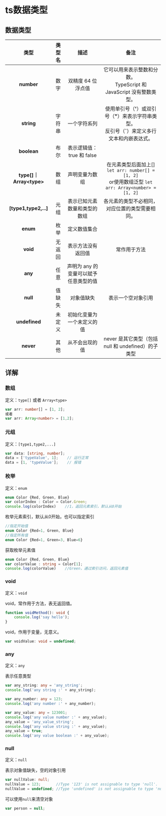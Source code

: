 # ts数据类型



## 数据类型

|           类型           | 类型名 |                 描述                  |                             备注                             |
| :----------------------: | :----: | :-----------------------------------: | :----------------------------------------------------------: |
|        **number**        |  数字  |          双精度 64 位浮点值           | 它可以用来表示整数和分数。<br />TypeScript 和 JavaScript 没有整数类型。 |
|        **string**        | 字符串 |             一个字符系列              | 使用单引号（**'**）或双引号（**"**）来表示字符串类型。<br />反引号（**`**）来定义多行文本和内嵌表达式。 |
|       **boolean**        |  布尔  |       表示逻辑值：true 和 false       |                                                              |
| **type[]｜Array\<type>** |  数组  |            声明变量为数组             | 在元素类型后面加上[] `let arr: number[] = [1, 2]`<br />or使用数组泛型 `let arr: Array<number> = [1, 2]` |
|  **[type1,type2,...]**   |  元组  |     表示已知元素数量和类型的数组      |        各元素的类型不必相同，对应位置的类型需要相同。        |
|         **enum**         |  枚举  |             定义数值集合              |                                                              |
|         **void**         | 无返回 |          表示方法没有返回值           |                         常作用于方法                         |
|         **any**          |  任意  | 声明为 any 的变量可以赋予任意类型的值 |                                                              |
|         **null**         | 值缺失 |              对象值缺失               |                      表示一个空对象引用                      |
|      **undefined**       | 未定义 |      初始化变量为一个未定义的值       |                                                              |
|        **never**         |  其他  |            从不会出现的值             |      never 是其它类型（包括 null 和 undefined）的子类型      |

## 详解

### 数组

定义：`type[]`  或者 `Array<type>`

```typescript
var arr: number[] = [1, 2];
或者
var arr: Array<number> = [1,2];
```

### 元组

定义：`[type1,type2,...]`

```typescript
var data: [string, number];
data = ['typeValue', 1];    // 运行正常
data = [1, 'typeValue'];    // 报错
```

### 枚举

定义：`enum`

```typescript
enum Color {Red, Green, Blue}
var colorIndex : Color = Color.Green;
console.log(colorIndex)    //1，返回元素索引，默认从0开始
```

枚举元素索引，默认从0开始，也可以指定索引

```typescript
//指定开始值
enum Color {Red=1, Green, Blue}
//指定所有值
enum Color {Red=1, Green=3, Blue=6}
```

获取枚举元素值

```typescript
enum Color {Red, Green, Blue}
var colorValue : string = Color[1];
console.log(colorValue)    //Green，通过索引访问，返回元素值
```

### void

定义：`void`

void，常作用于方法，表无返回值。

```typescript
function voidMethod(): void {
    console.log('say hello');
}
```

void，作用于变量，无意义。

```typescript
var voidValue: void = undefined;
```

### any

定义：`any`

表示任意类型

```typescript
var any_string: any = 'any_string';
console.log('any string :' + any_string);

var any_number: any = 123;
console.log('any number :' + any_number);

var any_value: any = 123001;
console.log('any value number :' + any_value);
any_value = 'any_value_string';
console.log('any value string :' + any_value);
any_value = true;
console.log('any value boolean :' + any_value);
```

### null

定义：`null`

表示对象值缺失，空的对象引用

```typescript
var nullValue: null;
nullValue = 123;       //Type '123' is not assignable to type 'null'.
nullValue = undefined; //Type 'undefined' is not assignable to type 'null'.
```

可以使用`null`来清空对象

```typescript
var person = null;
```

